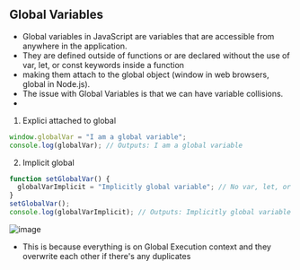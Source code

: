 ## Global Variables


- Global variables in JavaScript are variables that are accessible from anywhere in the application.
- They are defined outside of functions or are declared without the use of var, let, or const keywords inside a function
- making them attach to the global object (window in web browsers, global in Node.js).
- The issue with Global Variables is that we can have variable collisions.
- 
1) Explici attached to global
```js
window.globalVar = "I am a global variable";
console.log(globalVar); // Outputs: I am a global variable
```

2) Implicit global

```js
function setGlobalVar() {
  globalVarImplicit = "Implicitly global variable"; // No var, let, or const keyword
}
setGlobalVar();
console.log(globalVarImplicit); // Outputs: Implicitly global variable
```


![image](https://github.com/venkatdas/Interview_prep/assets/43024084/cd831996-7cc1-44e3-b2ed-08bdd16fdccf)

- This is because everything is on Global Execution context and they overwrite each other if there's any duplicates

